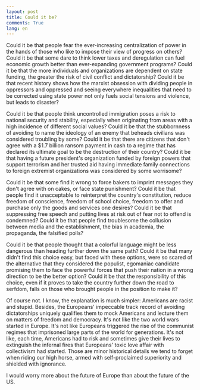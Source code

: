 ```yaml
---
layout: post
title: Could it be?
comments: True
lang: en
---
```


Could it be that people fear the ever-increasing centralization of power in the hands of those who like to impose their view of progress on others? Could it be that some dare to think lower taxes and deregulation can fuel economic growth better than ever-expanding government programs? Could it be that the more individuals and organizations are dependent on state funding, the greater the risk of civil conflict and dictatorship? Could it be that recent history shows how the marxist obsession with dividing people in oppressors and oppressed and seeing everywhere inequalities that need to be corrected using state power not only fuels social tensions and violence, but leads to disaster?

 <!--more-->

 Could it be that people think uncontrolled immigration poses a risk to national security and stability, especially when originating from areas with a high incidence of different social values? Could it be that the stubbornness of avoiding to name the ideology of an enemy that beheads civilians was considered troubling by some? Could it be that there are citizens that don't agree with a $1.7 billion ransom payment in cash to a regime that has declared its ultimate goal to be the destruction of their country? Could it be that having a future president's organization funded by foreign powers that support terrorism and her trusted aid having immediate family connections to foreign extremist organizations was considered by some worrisome?

Could it be that some find it wrong to force bakers to imprint messages they don't agree with on cakes, or face state punishment? Could it be that people find it unacceptable to reinterpret the country's constitution, reduce freedom of conscience, freedom of school choice, freedom to offer and purchase only the goods and services one desires? Could it be that suppressing free speech and putting lives at risk out of fear not to offend is condemned? Could it be that people find troublesome the collusion between media and the establishment, the bias in academia, the propaganda, the falsified polls?

Could it be that people thought that a colorful language might be less dangerous than heading further down the same path? Could it be that many didn't find this choice easy, but faced with these options, were so scared of the alternative that they considered the populist, egomaniac candidate promising them to face the powerful forces that push their nation in a wrong direction to be the better option? Could it be that the responsibility of this choice, even if it proves to take the country further down the road to serfdom, falls on those who brought people in the position to make it?

Of course not. I know, the explanation is much simpler: Americans are racist and stupid. Besides, the Europeans' impeccable track record of avoiding dictatorships uniquely qualifies them to mock Americans and lecture them on matters of freedom and democracy. It's not like the two world wars started in Europe. It's not like Europeans triggered the rise of the communist regimes that imprisoned large parts of the world for generations. It's not like, each time, Americans had to risk and sometimes give their lives to extinguish the infernal fires that Europeans' toxic love affair with collectivism had started. Those are minor historical details we tend to forget when riding our high horse, armed with self-proclaimed superiority and shielded with ignorance.

I would worry more about the future of Europe than about the future of the US.
